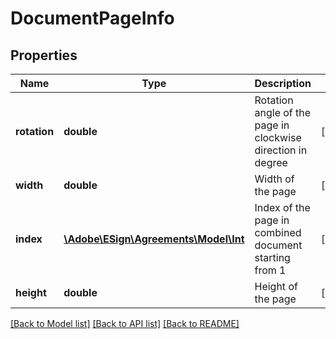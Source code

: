 # DocumentPageInfo

## Properties
Name | Type | Description | Notes
------------ | ------------- | ------------- | -------------
**rotation** | **double** | Rotation angle of the page in clockwise direction in degree | [optional] 
**width** | **double** | Width of the page | [optional] 
**index** | [**\Adobe\ESign\Agreements\Model\Int**](Int.md) | Index of the page in combined document starting from 1 | [optional] 
**height** | **double** | Height of the page | [optional] 

[[Back to Model list]](../README.md#documentation-for-models) [[Back to API list]](../README.md#documentation-for-api-endpoints) [[Back to README]](../README.md)



